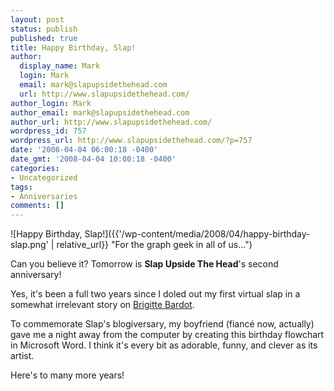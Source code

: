 ```yaml
---
layout: post
status: publish
published: true
title: Happy Birthday, Slap!
author:
  display_name: Mark
  login: Mark
  email: mark@slapupsidethehead.com
  url: http://www.slapupsidethehead.com/
author_login: Mark
author_email: mark@slapupsidethehead.com
author_url: http://www.slapupsidethehead.com/
wordpress_id: 757
wordpress_url: http://www.slapupsidethehead.com/?p=757
date: '2008-04-04 06:00:18 -0400'
date_gmt: '2008-04-04 10:00:18 -0400'
categories:
- Uncategorized
tags:
- Anniversaries
comments: []
---
```

![Happy Birthday, Slap!]({{'/wp-content/media/2008/04/happy-birthday-slap.png' | relative_url}} "For the graph geek in all of us...")

Can you believe it? Tomorrow is **Slap Upside The Head**'s second anniversary!

Yes, it's been a full two years since I doled out my first virtual slap in a somewhat irrelevant story on [Brigitte Bardot](http://www.slapupsidethehead.com/2006/04/brigitte-bardot-pleads-to-canadians/ "It's about the seal hunt. I guess I could have picked something a tad more relevant for the first Slap story, no?").

To commemorate Slap's blogiversary, my boyfriend (fiancé now, actually) gave me a night away from the computer by creating this birthday flowchart in Microsoft Word. I think it's every bit as adorable, funny, and clever as its artist.

Here's to many more years!


